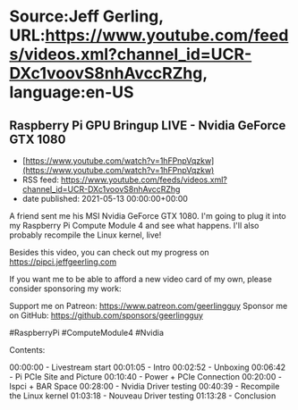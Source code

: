 # Source:Jeff Gerling, URL:https://www.youtube.com/feeds/videos.xml?channel_id=UCR-DXc1voovS8nhAvccRZhg, language:en-US

## Raspberry Pi GPU Bringup LIVE - Nvidia GeForce GTX 1080
 - [https://www.youtube.com/watch?v=1hFPnpVqzkw](https://www.youtube.com/watch?v=1hFPnpVqzkw)
 - RSS feed: https://www.youtube.com/feeds/videos.xml?channel_id=UCR-DXc1voovS8nhAvccRZhg
 - date published: 2021-05-13 00:00:00+00:00

A friend sent me his MSI Nvidia GeForce GTX 1080. I'm going to plug it into my Raspberry Pi Compute Module 4 and see what happens. I'll also probably recompile the Linux kernel, live!

Besides this video, you can check out my progress on https://pipci.jeffgeerling.com

If you want me to be able to afford a new video card of my own, please consider sponsoring my work:

Support me on Patreon: https://www.patreon.com/geerlingguy
Sponsor me on GitHub: https://github.com/sponsors/geerlingguy

#RaspberryPi #ComputeModule4 #Nvidia

Contents:

00:00:00 - Livestream start
00:01:05 - Intro
00:02:52 - Unboxing
00:06:42 - Pi PCIe Site and Picture
00:10:40 - Power + PCIe Connection
00:20:00 - lspci + BAR Space
00:28:00 - Nvidia Driver testing
00:40:39 - Recompile the Linux kernel
01:03:18 - Nouveau Driver testing
01:13:28 - Conclusion

